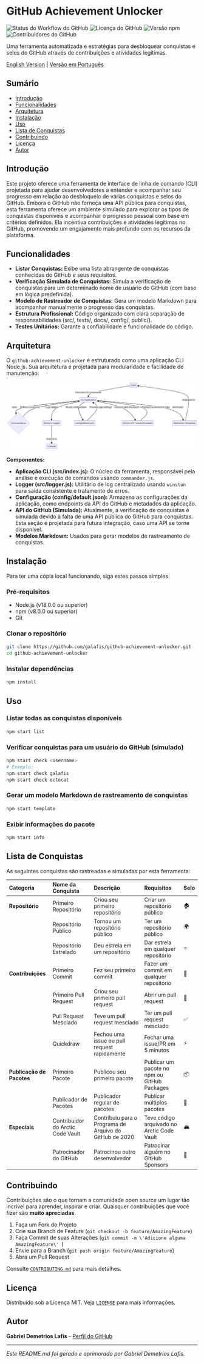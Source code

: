 # GitHub Achievement Unlocker

![Status do Workflow do GitHub](https://img.shields.io/github/actions/workflow/status/galafis/github-achievement-unlocker/main.yml?branch=main) ![Licença do GitHub](https://img.shields.io/github/license/galafis/github-achievement-unlocker) ![Versão npm](https://img.shields.io/npm/v/@galafis/github-achievement-unlocker) ![Contribuidores do GitHub](https://img.shields.io/github/contributors/galafis/github-achievement-unlocker)

Uma ferramenta automatizada e estratégias para desbloquear conquistas e selos do GitHub através de contribuições e atividades legítimas.

[English Version](../README.md) | [Versão em Português](README_pt-br.md)

## Sumário

- [Introdução](#introdução)
- [Funcionalidades](#funcionalidades)
- [Arquitetura](#arquitetura)
- [Instalação](#instalação)
- [Uso](#uso)
- [Lista de Conquistas](#lista-de-conquistas)
- [Contribuindo](#contribuindo)
- [Licença](#licença)
- [Autor](#autor)

## Introdução

Este projeto oferece uma ferramenta de interface de linha de comando (CLI) projetada para ajudar desenvolvedores a entender e acompanhar seu progresso em relação ao desbloqueio de várias conquistas e selos do GitHub. Embora o GitHub não forneça uma API pública para conquistas, esta ferramenta oferece um ambiente simulado para explorar os tipos de conquistas disponíveis e acompanhar o progresso pessoal com base em critérios definidos. Ela incentiva contribuições e atividades legítimas no GitHub, promovendo um engajamento mais profundo com os recursos da plataforma.

## Funcionalidades

- **Listar Conquistas:** Exibe uma lista abrangente de conquistas conhecidas do GitHub e seus requisitos.
- **Verificação Simulada de Conquistas:** Simula a verificação de conquistas para um determinado nome de usuário do GitHub (com base em lógica predefinida).
- **Modelo de Rastreador de Conquistas:** Gera um modelo Markdown para acompanhar manualmente o progresso das conquistas.
- **Estrutura Profissional:** Código organizado com clara separação de responsabilidades (src/, tests/, docs/, config/, public/).
- **Testes Unitários:** Garante a confiabilidade e funcionalidade do código.

## Arquitetura

O `github-achievement-unlocker` é estruturado como uma aplicação CLI Node.js. Sua arquitetura é projetada para modularidade e facilidade de manutenção:

![Diagrama de Arquitetura](architecture.png)


**Componentes:**

- **Aplicação CLI (src/index.js):** O núcleo da ferramenta, responsável pela análise e execução de comandos usando `commander.js`.
- **Logger (src/logger.js):** Utilitário de log centralizado usando `winston` para saída consistente e tratamento de erros.
- **Configuração (config/default.json):** Armazena as configurações da aplicação, como endpoints da API do GitHub e metadados da aplicação.
- **API do GitHub (Simulada):** Atualmente, a verificação de conquistas é simulada devido à falta de uma API pública do GitHub para conquistas. Esta seção é projetada para futura integração, caso uma API se torne disponível.
- **Modelos Markdown:** Usados para gerar modelos de rastreamento de conquistas.

## Instalação

Para ter uma cópia local funcionando, siga estes passos simples.

### Pré-requisitos

- Node.js (v18.0.0 ou superior)
- npm (v8.0.0 ou superior)
- Git

### Clonar o repositório

```bash
git clone https://github.com/galafis/github-achievement-unlocker.git
cd github-achievement-unlocker
```

### Instalar dependências

```bash
npm install
```

## Uso

### Listar todas as conquistas disponíveis

```bash
npm start list
```

### Verificar conquistas para um usuário do GitHub (simulado)

```bash
npm start check <username>
# Exemplo:
npm start check galafis
npm start check octocat
```

### Gerar um modelo Markdown de rastreamento de conquistas

```bash
npm start template
```

### Exibir informações do pacote

```bash
npm start info
```

## Lista de Conquistas

As seguintes conquistas são rastreadas e simuladas por esta ferramenta:

| Categoria             | Nome da Conquista              | Descrição                                              | Requisitos                                           | Selo  |
| :-------------------- | :----------------------------- | :----------------------------------------------------- | :--------------------------------------------------- | :---- |
| **Repositório**       | Primeiro Repositório           | Criou seu primeiro repositório                         | Criar um repositório público                         | 🏠    |
|                       | Repositório Público            | Tornou um repositório público                          | Ter um repositório público                           | 🌍    |
|                       | Repositório Estrelado          | Deu estrela em um repositório                          | Dar estrela em qualquer repositório                  | ⭐    |
| **Contribuições**     | Primeiro Commit                | Fez seu primeiro commit                                | Fazer um commit em qualquer repositório              | 📝    |
|                       | Primeiro Pull Request          | Criou seu primeiro pull request                        | Abrir um pull request                                | 🔄    |
|                       | Pull Request Mesclado          | Teve um pull request mesclado                          | Ter um pull request mesclado                         | ✅    |
|                       | Quickdraw                      | Fechou uma issue ou pull request rapidamente           | Fechar uma issue/PR em 5 minutos                     | ⚡    |
| **Publicação de Pacotes**| Primeiro Pacote                | Publicou seu primeiro pacote                           | Publicar um pacote no npm ou GitHub Packages         | 📦    |
|                       | Publicador de Pacotes          | Publicador regular de pacotes                          | Publicar múltiplos pacotes                           | 🚀    |
| **Especiais**         | Contribuidor do Arctic Code Vault | Contribuiu para o Programa de Arquivo do GitHub de 2020 | Teve código arquivado no Arctic Code Vault           | 🏔️    |
|                       | Patrocinador do GitHub         | Patrocinou outro desenvolvedor                         | Patrocinar alguém no GitHub Sponsors                 | 💖    |

## Contribuindo

Contribuições são o que tornam a comunidade open source um lugar tão incrível para aprender, inspirar e criar. Quaisquer contribuições que você fizer são **muito apreciadas**.

1.  Faça um Fork do Projeto
2.  Crie sua Branch de Feature (`git checkout -b feature/AmazingFeature`)
3.  Faça Commit de suas Alterações (`git commit -m \'Adicione alguma AmazingFeature\' `)
4.  Envie para a Branch (`git push origin feature/AmazingFeature`)
5.  Abra um Pull Request

Consulte [`CONTRIBUTING.md`](docs/CONTRIBUTING.md) para mais detalhes.

## Licença

Distribuído sob a Licença MIT. Veja [`LICENSE`](docs/LICENSE) para mais informações.

## Autor

**Gabriel Demetrios Lafis** - [Perfil do GitHub](https://github.com/galafis)

---

*Este README.md foi gerado e aprimorado por Gabriel Demetrios Lafis.*
